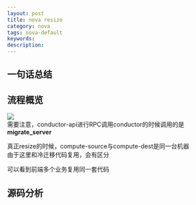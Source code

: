 ```yaml
---
layout: post
title: nova resize
category: nova
tags: nova-default
keywords: 
description: 
---
```


## 一句话总结 ##

## 流程概览 ##

![](http://i.imgur.com/YaeJmkU.png)  
需要注意，conductor-api进行RPC调用conductor的时候调用的是**migrate_server**

真正resize的时候，compute-source与compute-dest是同一台机器  
由于这里和冷迁移代码复用，会有区分  


可以看到前端多个业务复用同一套代码  

## 源码分析 ##

